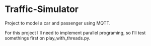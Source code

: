 # Traffic-Simulator

Project to model a car and passenger using MQTT.

For this project I'll need to implement parallel programing, so I'll test somethings first on play_with_threads.py.
